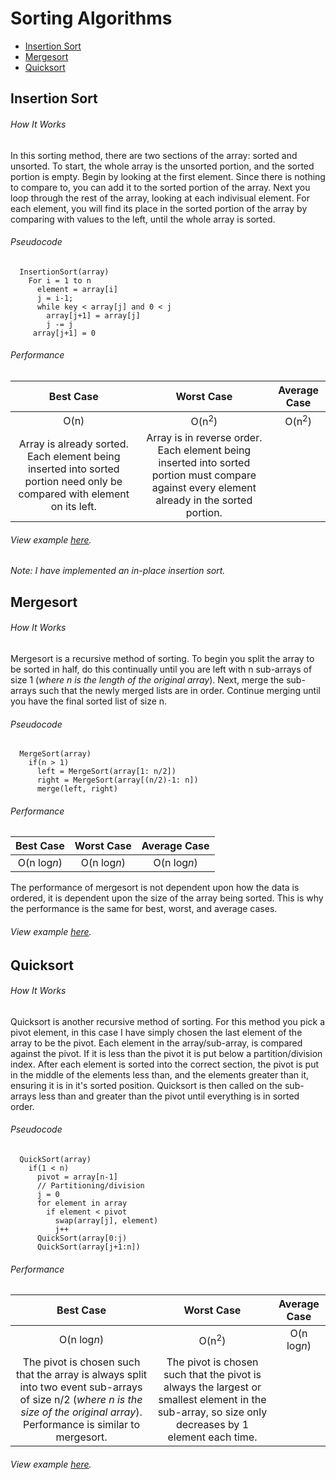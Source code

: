 # Sorting Algorithms

* [Insertion Sort](#insertion-sort)
* [Mergesort](#mergesort)
* [Quicksort](#quicksort)


## Insertion Sort 

###### How It Works

In this sorting method, there are two sections of the array: sorted and unsorted. To start, the whole array is the unsorted portion, 
and the sorted portion is empty. Begin by looking at the first element. Since there is nothing to compare to, you can add it to the 
sorted portion of the array. Next you loop through the rest of the array, looking at each indivisual element. For each element, you 
will find its place in the sorted portion of the array by comparing with values to the left, until the whole array is sorted. 

###### Pseudocode 

```
  InsertionSort(array)
    For i = 1 to n
      element = array[i]
      j = i-1;
      while key < array[j] and 0 < j
        array[j+1] = array[j] 
        j -= j
     array[j+1] = 0
```

###### Performance

| Best Case     | Worst Case    | Average Case |
| :-------------: |:-------------:| :-----:|
| O(n)     | O(n<sup>2</sup>) | O(n<sup>2</sup>) |
| Array is already sorted. Each element being inserted into sorted portion need only be compared with element on its left.| Array is in reverse order. Each element being inserted into sorted portion must compare against every element already in the sorted portion.||

###### View example [here](https://github.com/iffig/SortingAlgorithms/blob/master/Visual%20Examples/InsertionSort.png).

*Note: I have implemented an in-place insertion sort.*

## Mergesort 

###### How It Works
Mergesort is a recursive method of sorting. To begin you split the array to be sorted in half, do this continually until you are left with n sub-arrays of size 1 (*where n is the length of the original array*). Next, merge the sub-arrays such that the newly merged lists are in order. Continue merging until you have the final sorted list of size n. 

###### Pseudocode 

```
  MergeSort(array)
    if(n > 1)
      left = MergeSort(array[1: n/2])
      right = MergeSort(array[(n/2)-1: n])
      merge(left, right)
```

###### Performance

| Best Case     | Worst Case    | Average Case |
| :-------------: |:-------------:| :-----:|
| O(n log*n*)     | O(n log*n*)  | O(n log*n*)  |

The performance of mergesort is not dependent upon how the data is ordered, it is dependent upon the size of the array being sorted. This is why the performance is the same for best, worst, and average cases. 

###### View example [here](https://github.com/iffig/SortingAlgorithms/blob/master/Visual%20Examples/MergeSort.png).


## Quicksort 

###### How It Works
Quicksort is another recursive method of sorting. For this method you pick a pivot element, in this case I have simply chosen the last element of the array to be the pivot. Each element in the array/sub-array, is compared against the pivot. If it is less than the pivot it is put below a partition/division index. After each element is sorted into the correct section, the pivot is put in the middle of the elements less than, and the elements greater than it, ensuring it is in it's sorted position. Quicksort is then called on the sub-arrays less than and greater than the pivot until everything is in sorted order. 

###### Pseudocode 

```
  QuickSort(array)
    if(1 < n)
      pivot = array[n-1]
      // Partitioning/division
      j = 0 
      for element in array
        if element < pivot 
          swap(array[j], element)
          j++
      QuickSort(array[0:j)
      QuickSort(array[j+1:n])
```

###### Performance

| Best Case     | Worst Case    | Average Case |
| :-------------: |:-------------:| :-----:|
| O(n log*n*) | O(n<sup>2</sup>) | O(n log*n*)  |
| The pivot is chosen such that the array is always split into two event sub-arrays of size n/2 (*where n is the size of the original array*). Performance is similar to mergesort.|The pivot is chosen such that the pivot is always the largest or smallest element in the sub-array, so size only decreases by 1 element each time.||


###### View example [here](https://github.com/iffig/SortingAlgorithms/blob/master/Visual%20Examples/QuickSort.png).
